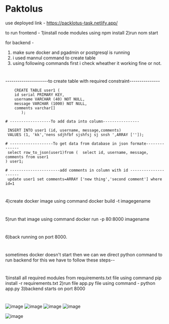 # Paktolus


use deployed link - https://packlotus-task.netlify.app/

to run frontend -
1)install node modules using npm install
2)run nom start 

for backend -
1) make sure docker and pgadmin or postgresql is running
2) i used mannul command to create table 
3) using following commands first i check wheather it working fine or not.
# 
---------------------to create table with required constraint---------------

        CREATE TABLE user1 (
      	id serial PRIMARY KEY,
     	username VARCHAR (40) NOT NULL,
     	message VARCHAR (1000) NOT NULL,
     	comments varchar[]
           );

    # ------------------To add data into column---------------- 

     INSERT INTO user1 (id, username, message,comments)
     VALUES (1, 'kk','nens sdjhfbf sjshfsj sj snsh ',ARRAY ['']);

    # -------------------To get data from database in json formate--------------
     select row_to_json(user1)from (  select id, username, message, comments from user1
    ) user1;

    # ----------------------add comments in column with id ---------------------
     update user1 set comments=ARRAY ['new thing','second comment'] where id=1


#
4)create docker image using command  docker build -t imagegename
#
5)run that image using  command docker run -p 80:8000 imagename
#
6)back running on port 8000.
#
sometimes docker doesn't start  then we can we direct python command to run backend for this we have to follow these steps--
#
1)install all required modules from requirements.txt file using command   pip install -r requirements.txt
2)run file app.py file using  command  - python app.py 
3)backend starts on port 8000
#
![image](https://user-images.githubusercontent.com/98754287/205159993-a56050b1-d7dd-4bf4-9248-0d941d6272e8.png)
![image](https://user-images.githubusercontent.com/98754287/205160071-1b8ff39f-0bcc-435f-a077-7e7483168d81.png)
![image](https://user-images.githubusercontent.com/98754287/205160121-774b61d4-0075-466d-9532-f3961595e18d.png)
![image](https://user-images.githubusercontent.com/98754287/205160169-b5cfe626-8deb-4641-815d-dc1dd071c003.png)

![image](https://user-images.githubusercontent.com/98754287/205162677-cba7b369-5886-46d0-9dc5-7ed3b0cf23a6.png)



